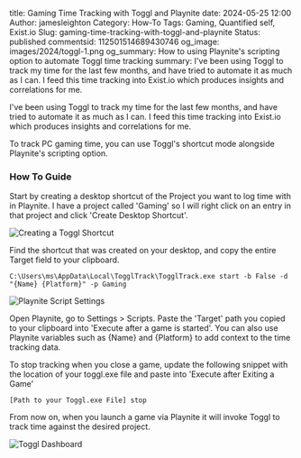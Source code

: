 title: Gaming Time Tracking with Toggl and Playnite
date: 2024-05-25 12:00
Author: jamesleighton
Category: How-To
Tags: Gaming, Quantified self, Exist.io
Slug: gaming-time-tracking-with-toggl-and-playnite
Status: published
commentsid: 112501514689430746
og_image: images/2024/toggl-1.png
og_summary: How to using Playnite's scripting option to automate Toggl time tracking
summary: I've been using Toggl to track my time for the last few months, and have tried to automate it as much as I can. I feed this time tracking into Exist.io which produces insights and correlations for me.

I've been using Toggl to track my time for the last few months, and have tried to automate it as much as I can. I feed this time tracking into Exist.io which produces insights and correlations for me.

To track PC gaming time, you can use Toggl's shortcut mode alongside Playnite's scripting option.

### How To Guide

Start by creating a desktop shortcut of the Project you want to log time with in Playnite. I have a project called 'Gaming' so I will right click on an entry in that project and click 'Create Desktop Shortcut'. 

![Creating a Toggl Shortcut](/images/2024/toggl-2.png)


Find the shortcut that was created on your desktop, and copy the entire Target field to your clipboard. 

```
C:\Users\ms\AppData\Local\TogglTrack\TogglTrack.exe start -b False -d "{Name} {Platform}" -p Gaming
```

![Playnite Script Settings](/images/2024/toggl-3.png)

Open Playnite, go to Settings > Scripts. Paste the 'Target' path you copied to your clipboard into 'Execute after a game is started'. You can also use Playnite variables such as {Name} and {Platform} to add context to the time tracking data.

To stop tracking when you close a game, update the following snippet with the location of your toggl.exe file and paste into 'Execute after Exiting a Game'

```
[Path to your Toggl.exe File] stop
```



From now on, when you launch a game via Playnite it will invoke Toggl to track time against the desired project.

![Toggl Dashboard](/images/2024/toggl-4.png)